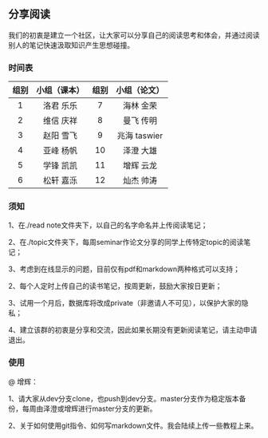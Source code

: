 ##  分享阅读

我们的初衷是建立一个社区，让大家可以分享自己的阅读思考和体会，并通过阅读别人的笔记快速汲取知识产生思想碰撞。

### 时间表

| 组别        | 小组（课本）   | 组别        | 小组（论文）   |    
|:----------------:|:----------------:|:----------------:|:----------------:|
| 1     |  洛君 乐乐 |  7 | 海林 金荣
| 2     |  维信 庆祥 |  8 | 曼飞 传明 
| 3     |  赵阳 雪飞 |  9 | 兆海 taswier
| 4     |  亚峰 杨帆 | 10 | 泽澄 大雄
| 5     |  学锋 凯凯 | 11 | 增辉 云龙
| 6     |  松轩 嘉泺 | 12 | 灿杰 帅涛

### 须知

1、在./read note文件夹下，以自己的名字命名并上传阅读笔记；

2、在./topic文件夹下，每周seminar作论文分享的同学上传特定topic的阅读笔记；

3、考虑到在线显示的问题，目前仅有pdf和markdown两种格式可以支持；

2、每个人定时上传自己的读书笔记，按周更新，鼓励大家按日更新；

3、试用一个月后，数据库将改成private（非邀请人不可见），以保护大家的隐私；

4、建立该群的初衷是分享和交流，因此如果长期没有更新阅读笔记，请主动申请退出。


### 使用

@ 增辉： 

1、请大家从dev分支clone，也push到dev分支。master分支作为稳定版本备份，每周由泽澄或增辉进行master分支的更新。

2、关于如何使用git指令、如何写markdown文件。我会陆续上传一些教程上来。

